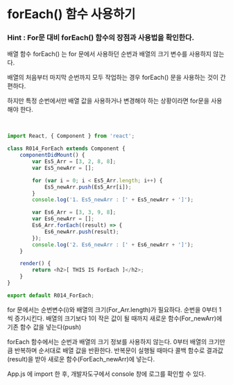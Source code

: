 # forEach() 함수 사용하기

### Hint : For문 대비 forEach() 함수의 장점과 사용법을 확인한다.

배열 함수 forEach() 는 for 문에서 사용하던 순번과 배열의 크기 변수를 사용하지 않는다.

배열의 처음부터 마지막 순번까지 모두 작업하는 경우 forEach() 문을 사용하는 것이 간편하다.

하지만 특정 순번에서만 배열 값을 사용하거나 변경해야 하는 상황이라면 for문을 사용해야 한다.

<br>

```js
import React, { Component } from 'react';

class R014_ForEach extends Component {
    componentDidMount() {
        var Es5_Arr = [3, 2, 8, 8];
        var Es5_newArr = [];

        for (var i = 0; i < Es5_Arr.length; i++) {
            Es5_newArr.push(Es5_Arr[i]);
        }
        console.log('1. Es5_newArr : [' + Es5_newArr + ']');

        var Es6_Arr = [3, 3, 9, 8];
        var Es6_newArr = [];
        Es6_Arr.forEach((result) => {
            Es6_newArr.push(result);
        });
        console.log('2. Es6_newArr : [' + Es6_newArr + ']');
    }

    render() {
        return <h2>[ THIS IS ForEach ]</h2>;
    }
}

export default R014_ForEach;
```

for 문에서는 순번변수(i)와 배열의 크기(For_Arr.length)가 필요하다. 순번을 0부터 1씩 증가시킨다. 배열의 크기보다 1이 작은 값이 될 때까지 새로운 함수(For_newArr)에 기존 함수 값을 넣는다(push)

forEach 함수에서는 순번과 배열의 크기 정보를 사용하지 않는다. 0부터 배열의 크기만큼 반복하며 순서대로 배열 값을 반환한다. 반복문이 실행될 때마다 콜백 함수로 결과값(result)을 받아 새로운 함수(ForEach_newArr)에 넣는다.

App.js 에 import 한 후, 개발자도구에서 console 창에 로그를 확인할 수 있다.
